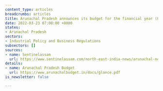 ```yaml
---
content_type: articles
breadcrumbs: articles
title: Arunachal Pradesh announces its budget for the financial year (FY) 2022-23
date: 2022-03-23 07:00:00 +0000
states:
- Arunachal Pradesh
sectors:
- Industrial Policy and Business Regulations
subsectors: []
sources:
- name: Sentinelassam
  url: https://www.sentinelassam.com/north-east-india-news/arunachal-news/rs-64481-crore-tax-free-deficit-budget-for-arunachal-pradesh-582853
details:
- name: Arunachal Pradesh Budget
  url: https://www.arunachalbudget.in/docs/glance.pdf
is_newsletter: false

---
```

